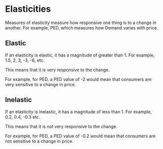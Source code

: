 # Elasticities #
Measures of elasticity measure how responsive one thing is to a change in another.
For example, PED, which measures how Demand varies with price.

## Elastic ##
If an elasticity is elastic, it has a magnitude of greater than 1. For example,
1.5, 2, 3, -3, -6, etc.

This means that it is very responsive to the change.

For example, for PED, a PED value of -2 would mean that consumers are very sensitive to a change in price.

## Inelastic ##
If an elasticity is inelastic, it has a magnitude of less than 1. For example,
0.2, 0.4, -0.3 etc.

This means that it is not very responsive to the change.

For example, for PED, a PED value of -0.2 would mean that consumers are not sensitive to a change in price.
